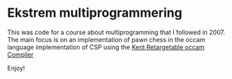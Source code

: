 Ekstrem multiprogrammering
==========================

This was code for a course about multiprogramming that I followed in 2007.
The main focus is on an implementation of pawn chess in the occam language
implementation of CSP using the [Kent Retargetable occam Compiler](http://www.cs.kent.ac.uk/projects/ofa/kroc/)

Enjoy!
